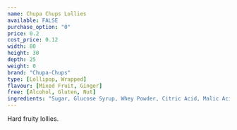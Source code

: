 ```yaml
---
name: Chupa Chups Lollies
available: FALSE
purchase_option: "0"
price: 0.2
cost_price: 0.12
width: 80
height: 30
depth: 25
weight: 0
brand: "Chupa-Chups"
type: [Lollipop, Wrapped]
flavour: [Mixed Fruit, Ginger]
free: [Alcohol, Gluten, Nut]
ingredients: "Sugar, Glucose Syrup, Whey Powder, Citric Acid, Malic Acid, Concentrated Fruit Puree (3%) (Apple, Cherry, Raspberry, Pineapple, Lime, Lemon, Strawberry, Peach, Banana, Orange, Blueberry, Blackberry), Flavouring, Inulin, Skimmed Milk Powder, Skimmed Milk Yoghurt Powder, Calcium Lactate, Salt, Barley Malt Extract, E162, E160C, E100, E163"
---
```

Hard fruity lollies.